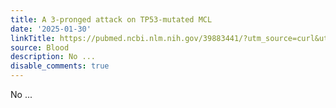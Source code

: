 ```yaml
---
title: A 3-pronged attack on TP53-mutated MCL
date: '2025-01-30'
linkTitle: https://pubmed.ncbi.nlm.nih.gov/39883441/?utm_source=curl&utm_medium=rss&utm_campaign=journals&utm_content=7603509&fc=None&ff=20250130170923&v=2.18.0.post9+e462414
source: Blood
description: No ...
disable_comments: true
---
```

No ...